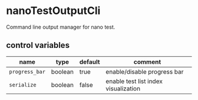 # nanoTestOutputCli

Command line output manager for nano test.

## control variables


   |   name             | type    | default |   comment
   |--------------------|---------|---------|-----------------------------
   | ```progress_bar``` | boolean |   true  |  enable/disable progress bar
   | ```serialize```    | boolean |   false |  enable test list index visualization
